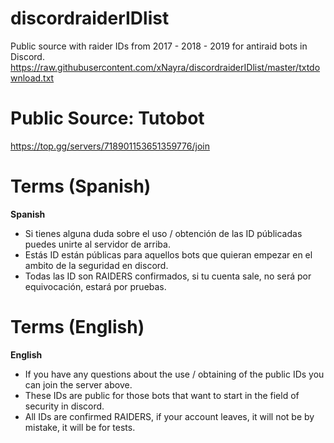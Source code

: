 # discordraiderIDlist
Public source with raider IDs from 2017 - 2018 - 2019 for antiraid bots in Discord.
https://raw.githubusercontent.com/xNayra/discordraiderIDlist/master/txtdownload.txt

# Public Source: Tutobot
https://top.gg/servers/718901153651359776/join

# Terms (Spanish)
**Spanish**
- Si tienes alguna duda sobre el uso / obtención de las ID públicadas puedes unirte al servidor de arriba.
- Estás ID están públicas para aquellos bots que quieran empezar en el ambito de la seguridad en discord.
- Todas las ID son RAIDERS confirmados, si tu cuenta sale, no será por equivocación, estará por pruebas.

# Terms (English)
**English**
- If you have any questions about the use / obtaining of the public IDs you can join the server above.
- These IDs are public for those bots that want to start in the field of security in discord.
- All IDs are confirmed RAIDERS, if your account leaves, it will not be by mistake, it will be for tests.
